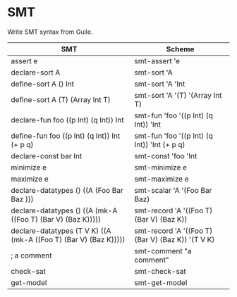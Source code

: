 SMT
===

Write SMT syntax from Guile.

| SMT | Scheme |
|-----|--------|
| assert e | smt-assert 'e |
| declare-sort A | smt-sort 'A |
| define-sort A () Int | smt-sort 'A 'Int |
| define-sort A (T) (Array Int T) | smt-sort 'A '(T) '(Array Int T) |
| declare-fun foo ((p Int) (q Int)) Int | smt-fun 'foo '((p Int) (q Int)) 'Int |
| define-fun foo ((p Int) (q Int)) Int (+ p q) | smt-fun 'foo '((p Int) (q Int)) 'Int (+ p q) |
| declare-const bar Int | smt-const 'foo 'Int |
| minimize e | smt-minimize e |
| maximize e | smt-maximize e |
| declare-datatypes () ((A (Foo Bar Baz ))) | smt-scalar 'A '(Foo Bar Baz) |
| declare-datatypes () ((A (mk-A ((Foo T) (Bar V) (Baz K))))) | smt-record 'A '((Foo T) (Bar V) (Baz K)) |
| declare-datatypes (T V K) ((A (mk-A ((Foo T) (Bar V) (Baz K))))) | smt-record 'A '((Foo T) (Bar V) (Baz K)) '(T V K) |
| ; a comment | smt-comment "a comment" |
| check-sat | smt-check-sat |
| get-model | smt-get-model |


